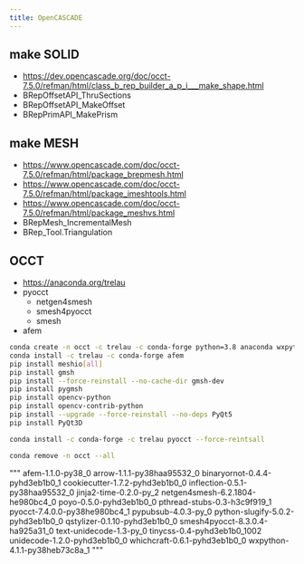```yaml
---
title: OpenCASCADE
---
```


## make SOLID

- <https://dev.opencascade.org/doc/occt-7.5.0/refman/html/class_b_rep_builder_a_p_i___make_shape.html>
- BRepOffsetAPI_ThruSections
- BRepOffsetAPI_MakeOffset
- BRepPrimAPI_MakePrism

## make MESH

- <https://www.opencascade.com/doc/occt-7.5.0/refman/html/package_brepmesh.html>
- <https://www.opencascade.com/doc/occt-7.5.0/refman/html/package_imeshtools.html>
- <https://www.opencascade.com/doc/occt-7.5.0/refman/html/package_meshvs.html>
- BRepMesh_IncrementalMesh
- BRep_Tool.Triangulation

## OCCT

- <https://anaconda.org/trelau>
- pyocct
  - netgen4smesh
  - smesh4pyocct
  - smesh
- afem

```bash
conda create -n occt -c trelau -c conda-forge python=3.8 anaconda wxpython pyocct
conda install -c trelau -c conda-forge afem
pip install meshio[all]
pip install gmsh
pip install --force-reinstall --no-cache-dir gmsh-dev
pip install pygmsh
pip install opencv-python
pip install opencv-contrib-python
pip install --upgrade --force-reinstall --no-deps PyQt5
pip install PyQt3D

conda install -c conda-forge -c trelau pyocct --force-reintsall

conda remove -n occt --all
```

"""
  afem-1.1.0-py38_0
  arrow-1.1.1-py38haa95532_0
  binaryornot-0.4.4-pyhd3eb1b0_1
  cookiecutter-1.7.2-pyhd3eb1b0_0
  inflection-0.5.1-py38haa95532_0
  jinja2-time-0.2.0-py_2
  netgen4smesh-6.2.1804-he980bc4_0
  poyo-0.5.0-pyhd3eb1b0_0
  pthread-stubs-0.3-h3c9f919_1
  pyocct-7.4.0.0-py38he980bc4_1
  pypubsub-4.0.3-py_0
  python-slugify-5.0.2-pyhd3eb1b0_0
  qstylizer-0.1.10-pyhd3eb1b0_0
  smesh4pyocct-8.3.0.4-ha925a31_0
  text-unidecode-1.3-py_0
  tinycss-0.4-pyhd3eb1b0_1002
  unidecode-1.2.0-pyhd3eb1b0_0
  whichcraft-0.6.1-pyhd3eb1b0_0
  wxpython-4.1.1-py38heb73c8a_1
"""
